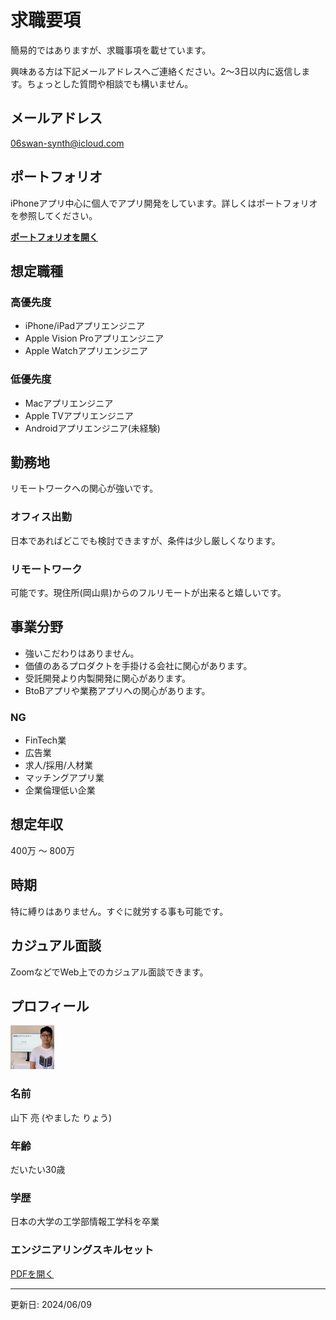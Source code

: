 求職要項
========
簡易的ではありますが、求職事項を載せています。

興味ある方は下記メールアドレスへご連絡ください。2〜3日以内に返信します。ちょっとした質問や相談でも構いません。


## メールアドレス
06swan-synth@icloud.com


## ポートフォリオ
iPhoneアプリ中心に個人でアプリ開発をしています。詳しくはポートフォリオを参照してください。

[__ポートフォリオを開く__](https://flipbyblink.github.io/Portfolio/forAJob)


## 想定職種
### 高優先度
- iPhone/iPadアプリエンジニア
- Apple Vision Proアプリエンジニア
- Apple Watchアプリエンジニア

### 低優先度
- Macアプリエンジニア
- Apple TVアプリエンジニア
- Androidアプリエンジニア(未経験)


## 勤務地
リモートワークへの関心が強いです。

### オフィス出勤
日本であればどこでも検討できますが、条件は少し厳しくなります。

### リモートワーク
可能です。現住所(岡山県)からのフルリモートが出来ると嬉しいです。


## 事業分野
- 強いこだわりはありません。
- 価値のあるプロダクトを手掛ける会社に関心があります。
- 受託開発より内製開発に関心があります。
- BtoBアプリや業務アプリへの関心があります。

### NG
- FinTech業
- 広告業
- 求人/採用/人材業
- マッチングアプリ業
- 企業倫理低い企業


## 想定年収
400万 〜 800万


## 時期
特に縛りはありません。すぐに就労する事も可能です。


## カジュアル面談
ZoomなどでWeb上でのカジュアル面談できます。


## プロフィール
<img src="Asset/myself.jpg" width="70">

### 名前
山下 亮 (やました りょう)

### 年齢
だいたい30歳

### 学歴
日本の大学の工学部情報工学科を卒業

### エンジニアリングスキルセット
[PDFを開く](/Asset/engineeringSkillSet.pdf)


* * *


更新日: 2024/06/09
